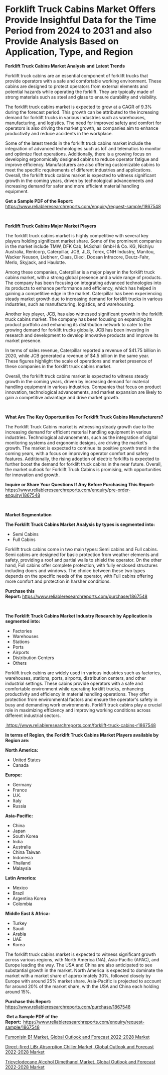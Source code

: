 <p><h1>Forklift Truck Cabins Market Offers Provide Insightful Data for the Time Period from 2024 to 2031 and also Provide Analysis Based on Application, Type, and Region</h1></p><p><strong>Forklift Truck Cabins Market Analysis and Latest Trends</strong></p>
<p><p>Forklift truck cabins are an essential component of forklift trucks that provide operators with a safe and comfortable working environment. These cabins are designed to protect operators from external elements and potential hazards while operating the forklift. They are typically made of strong materials such as steel and glass to ensure durability and visibility.</p><p>The forklift truck cabins market is expected to grow at a CAGR of 9.3% during the forecast period. This growth can be attributed to the increasing demand for forklift trucks in various industries such as warehouses, manufacturing, and logistics. The need for improved safety and comfort for operators is also driving the market growth, as companies aim to enhance productivity and reduce accidents in the workplace.</p><p>Some of the latest trends in the forklift truck cabins market include the integration of advanced technologies such as IoT and telematics to monitor and optimize fleet operations. Additionally, there is a growing focus on developing ergonomically designed cabins to reduce operator fatigue and improve efficiency. Manufacturers are also offering customizable cabins to meet the specific requirements of different industries and applications. Overall, the forklift truck cabins market is expected to witness significant growth in the coming years, driven by technological advancements and increasing demand for safer and more efficient material handling equipment.</p></p>
<p><strong>Get a Sample PDF of the Report:&nbsp;</strong> <a href="https://www.reliableresearchreports.com/enquiry/request-sample/1867548">https://www.reliableresearchreports.com/enquiry/request-sample/1867548</a></p>
<p>&nbsp;</p>
<p><strong>Forklift Truck Cabins Major Market Players</strong></p>
<p><p>The forklift truck cabins market is highly competitive with several key players holding significant market share. Some of the prominent companies in the market include TMW, DFK Cab, M.Schall GmbH & Co. KG, Nichiyu Australia, Rentcorp, Caterpillar, JCB, JLG, Terex, CNH Industry, Manitou, Wacker Neuson, Liebherr, Claas, Dieci, Doosan Infracore, Deutz-Fahr, Merlo, Skyjack, and Haulotte.</p><p>Among these companies, Caterpillar is a major player in the forklift truck cabins market, with a strong global presence and a wide range of products. The company has been focusing on integrating advanced technologies into its products to enhance performance and efficiency, which has helped in gaining a competitive edge in the market. Caterpillar has been experiencing steady market growth due to increasing demand for forklift trucks in various industries, such as manufacturing, logistics, and warehousing.</p><p>Another key player, JCB, has also witnessed significant growth in the forklift truck cabins market. The company has been focusing on expanding its product portfolio and enhancing its distribution network to cater to the growing demand for forklift trucks globally. JCB has been investing in research and development to develop innovative products and improve its market presence.</p><p>In terms of sales revenue, Caterpillar reported a revenue of $41.75 billion in 2020, while JCB generated a revenue of $4.5 billion in the same year. These figures highlight the scale of operations and market presence of these companies in the forklift truck cabins market.</p><p>Overall, the forklift truck cabins market is expected to witness steady growth in the coming years, driven by increasing demand for material handling equipment in various industries. Companies that focus on product innovation, technological advancements, and market expansion are likely to gain a competitive advantage and drive market growth.</p></p>
<p>&nbsp;</p>
<p><strong>What Are The Key Opportunities For Forklift Truck Cabins Manufacturers?</strong></p>
<p><p>The Forklift Truck Cabins market is witnessing steady growth due to the increasing demand for efficient material handling equipment in various industries. Technological advancements, such as the integration of digital monitoring systems and ergonomic designs, are driving the market's growth. The market is expected to continue its positive growth trend in the coming years, with a focus on improving operator comfort and safety features. Additionally, the rising adoption of electric forklifts is expected to further boost the demand for forklift truck cabins in the near future. Overall, the market outlook for Forklift Truck Cabins is promising, with opportunities for innovation and growth.</p></p>
<p><strong>Inquire or Share Your Questions If Any Before Purchasing This Report:</strong> <a href="https://www.reliableresearchreports.com/enquiry/pre-order-enquiry/1867548">https://www.reliableresearchreports.com/enquiry/pre-order-enquiry/1867548</a></p>
<p>&nbsp;</p>
<p><strong>Market Segmentation</strong></p>
<p><strong>The Forklift Truck Cabins Market Analysis by types is segmented into:</strong></p>
<p><ul><li>Semi Cabins</li><li>Full Cabins</li></ul></p>
<p><p>Forklift truck cabins come in two main types: Semi cabins and Full cabins. Semi cabins are designed for basic protection from weather elements and safety, providing a roof and partial walls to shield the operator. On the other hand, Full cabins offer complete protection, with fully enclosed structures including doors and windows. The choice between these two types depends on the specific needs of the operator, with Full cabins offering more comfort and protection in harsher conditions.</p></p>
<p><strong>Purchase this Report:&nbsp;</strong><a href="https://www.reliableresearchreports.com/purchase/1867548">https://www.reliableresearchreports.com/purchase/1867548</a></p>
<p>&nbsp;</p>
<p><strong>The Forklift Truck Cabins Market Industry Research by Application is segmented into:</strong></p>
<p><ul><li>Factories</li><li>Warehouses</li><li>Stations</li><li>Ports</li><li>Airports</li><li>Distribution Centers</li><li>Others</li></ul></p>
<p><p>Forklift truck cabins are widely used in various industries such as factories, warehouses, stations, ports, airports, distribution centers, and other industrial settings. These cabins provide operators with a safe and comfortable environment while operating forklift trucks, enhancing productivity and efficiency in material handling operations. They offer protection from environmental factors and ensure the operator's safety in busy and demanding work environments. Forklift truck cabins play a crucial role in maximizing efficiency and improving working conditions across different industrial sectors.</p></p>
<p><a href="https://www.reliableresearchreports.com/forklift-truck-cabins-r1867548">&nbsp;https://www.reliableresearchreports.com/forklift-truck-cabins-r1867548</a></p>
<p><strong>In terms of Region, the Forklift Truck Cabins Market Players available by Region are:</strong></p>
<p>
    <p> <strong> North America: </strong>
        <ul>
            <li>United States</li>
            <li>Canada</li>
        </ul>
        </p> 
    <p> <strong> Europe: </strong>
        <ul>
            <li>Germany</li>
            <li>France</li>
            <li>U.K.</li>
            <li>Italy</li>
            <li>Russia</li>
        </ul>
        </p> 
    <p> <strong> Asia-Pacific: </strong>
        <ul>
            <li>China</li>
            <li>Japan</li>
            <li>South Korea</li>
            <li>India</li>
            <li>Australia</li>
            <li>China Taiwan</li>
            <li>Indonesia</li>
            <li>Thailand</li>
            <li>Malaysia</li>
        </ul>
        </p> 
    <p> <strong> Latin America: </strong>
        <ul>
            <li>Mexico</li>
            <li>Brazil</li>
            <li>Argentina Korea</li>
            <li>Colombia</li>
        </ul>
        </p> 
    <p> <strong> Middle East & Africa: </strong>
        <ul>
            <li>Turkey</li>
            <li>Saudi</li>
            <li>Arabia</li>
            <li>UAE</li>
            <li>Korea</li>
        </ul>
    </p>
    </p>
<p><p>The forklift truck cabins market is expected to witness significant growth across various regions, with North America (NA), Asia-Pacific (APAC), and Europe leading the way. The USA and China are also anticipated to see substantial growth in the market. North America is expected to dominate the market with a market share of approximately 30%, followed closely by Europe with around 25% market share. Asia-Pacific is projected to account for around 20% of the market share, with the USA and China each holding around 15%.</p></p>
<p><strong>Purchase this Report: </strong><a href="https://www.reliableresearchreports.com/purchase/1867548">https://www.reliableresearchreports.com/purchase/1867548</a></p>
<p>&nbsp;<strong>Get a Sample PDF of the Report:&nbsp;&nbsp;</strong><a href="https://www.reliableresearchreports.com/enquiry/request-sample/1867548">https://www.reliableresearchreports.com/enquiry/request-sample/1867548</a></p>
<p><strong></strong></p>
<p><p><a href="https://www.linkedin.com/pulse/fumonisin-b1-market-global-outlook-forecast-2022-2028-size-amp-irapf?trackingId=DJlXMtsPI0Wold0V5UFCVQ%3D%3D">Fumonisin B1 Market, Global Outlook and Forecast 2022-2028 Market</a></p><p><a href="https://www.linkedin.com/pulse/global-direct-fired-libr-absorption-chiller-market-outlook-forecast-wjcof?trackingId=5rNqTuyTk2DT5W%2FraV2Uuw%3D%3D">Direct-fired LiBr Absorption Chiller Market, Global Outlook and Forecast 2022-2028 Market</a></p><p><a href="https://www.linkedin.com/pulse/global-tricyclodecane-alcohol-dimethanol-market-outlook-forecast-vr3cf?trackingId=vHZ46kxrsWmTabWSWE29VA%3D%3D">Tricyclodecane Alcohol Dimethanol Market, Global Outlook and Forecast 2022-2028 Market</a></p></p>